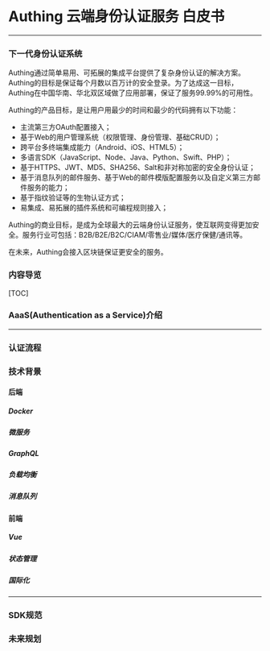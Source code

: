 # Authing 云端身份认证服务 白皮书

----------

### 下一代身份认证系统

Authing通过简单易用、可拓展的集成平台提供了复杂身份认证的解决方案。Authing的目标是保证每个月数以百万计的安全登录。为了达成这一目标，Authing在中国华南、华北双区域做了应用部署，保证了服务99.99%的可用性。

Authing的产品目标，是让用户用最少的时间和最少的代码拥有以下功能：
* 主流第三方OAuth配置接入；
* 基于Web的用户管理系统（权限管理、身份管理、基础CRUD）；
* 跨平台多终端集成能力（Android、iOS、HTML5）；
* 多语言SDK（JavaScript、Node、Java、Python、Swift、PHP）；
* 基于HTTPS、JWT、MD5、SHA256、Salt和非对称加密的安全身份认证；
* 基于消息队列的邮件服务、基于Web的邮件模版配置服务以及自定义第三方邮件服务的能力；
* 基于指纹验证等的生物认证方式；
* 易集成、易拓展的插件系统和可编程规则接入；

Authing的商业目标，是成为全球最大的云端身份认证服务，使互联网变得更加安全。服务行业可包括：B2B/B2E/B2C/CIAM/零售业/媒体/医疗保健/通讯等。

在未来，Authing会接入区块链保证更安全的服务。

### 内容导览

[TOC]

### AaaS(Authentication as a Service)介绍

----------

### 认证流程


### 技术背景

#### 后端

##### Docker

##### 微服务

##### GraphQL

##### 负载均衡

##### 消息队列

#### 前端

##### Vue

##### 状态管理

##### 国际化

----------

### SDK规范

### 未来规划
